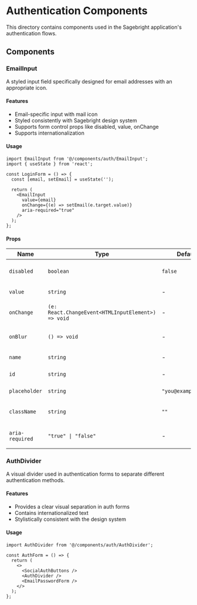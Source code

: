 
# Authentication Components

This directory contains components used in the Sagebright application's authentication flows.

## Components

### EmailInput

A styled input field specifically designed for email addresses with an appropriate icon.

#### Features

- Email-specific input with mail icon
- Styled consistently with Sagebright design system
- Supports form control props like disabled, value, onChange
- Supports internationalization

#### Usage

```tsx
import EmailInput from '@/components/auth/EmailInput';
import { useState } from 'react';

const LoginForm = () => {
  const [email, setEmail] = useState('');
  
  return (
    <EmailInput 
      value={email}
      onChange={(e) => setEmail(e.target.value)}
      aria-required="true"
    />
  );
};
```

#### Props

| Name            | Type                                       | Default          | Description                        |
|-----------------|--------------------------------------------|------------------|------------------------------------|
| `disabled`      | `boolean`                                  | `false`          | Disables the input field           |
| `value`         | `string`                                   | -                | Current input value                |
| `onChange`      | `(e: React.ChangeEvent<HTMLInputElement>) => void` | -       | Change handler function            |
| `onBlur`        | `() => void`                               | -                | Blur handler function              |
| `name`          | `string`                                   | -                | Input field name                   |
| `id`            | `string`                                   | -                | Input field ID                     |
| `placeholder`   | `string`                                   | `"you@example.com"` | Placeholder text               |
| `className`     | `string`                                   | `""`             | Additional CSS classes            |
| `aria-required` | `"true" \| "false"`                        | -                | ARIA required attribute           |

### AuthDivider

A visual divider used in authentication forms to separate different authentication methods.

#### Features

- Provides a clear visual separation in auth forms
- Contains internationalized text
- Stylistically consistent with the design system

#### Usage

```tsx
import AuthDivider from '@/components/auth/AuthDivider';

const AuthForm = () => {
  return (
    <>
      <SocialAuthButtons />
      <AuthDivider />
      <EmailPasswordForm />
    </>
  );
};
```
